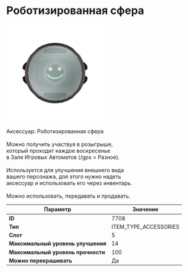 # Роботизированная сфера

![Item Image](../img/7708.webp?raw=true)

Аксессуар: Роботизированная сфера<br><br>Можно получить участвуя в розыгрыше,<br>который проходит каждое воскресенье<br>в Зале Игровых Автоматов (/gps > Разное).<br><br>Используется для улучшения внешнего вида<br>вашего персонажа, для этого нужно надеть<br>аксессуар и использовать его через инвентарь.<br><br>Можно использовать, передавать и продавать.


| Параметр | Значение |
|----------|----------|
| **ID** | 7708 |
| **Тип** | ITEM_TYPE_ACCESSORIES |
| **Слот** | 5 |
| **Максимальный уровень улучшения** | 14 |
| **Максимальный уровень прочности** | 100 |
| **Можно перекрашивать** | Да |

